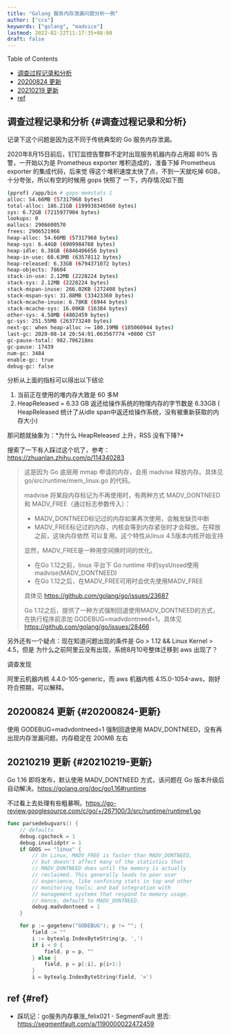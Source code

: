 ```yaml
---
title: "Golang 服务内存泄漏问题分析一例"
author: ["ccx"]
keywords: ["golang", "madvice"]
lastmod: 2022-02-22T11:17:35+08:00
draft: false
---
```


<div class="ox-hugo-toc toc">

<div class="heading">Table of Contents</div>

- [调查过程记录和分析](#调查过程记录和分析)
- [20200824 更新](#20200824-更新)
- [20210219 更新](#20210219-更新)
- [ref](#ref)

</div>
<!--endtoc-->



## 调查过程记录和分析 {#调查过程记录和分析}

记录下这个问题是因为这不同于传统典型的 Go 服务内存泄漏。

2020年8月15日前后，钉钉监控告警群不定时出现服务机器内存占用超 80% 告警，一开始以为是
Prometheus exporter 堆积造成的，准备下掉 Prometheus exporter 的集成代码，后来觉
得这个堆积速度太快了点，不到一天就吃掉 6GB，十分夸张，所以有空的时候用 gops 快照了
一下，内存情况如下图

```bash
(pprof) /app/bin # gops memstats 1
alloc: 54.66MB (57317968 bytes)
total-alloc: 186.21GB (199938346560 bytes)
sys: 6.72GB (7215977904 bytes)
lookups: 0
mallocs: 2906600570
frees: 2906521966
heap-alloc: 54.66MB (57317968 bytes)
heap-sys: 6.44GB (6909984768 bytes)
heap-idle: 6.38GB (6846406656 bytes)
heap-in-use: 60.63MB (63578112 bytes)
heap-released: 6.33GB (6794371072 bytes)
heap-objects: 78604
stack-in-use: 2.12MB (2228224 bytes)
stack-sys: 2.12MB (2228224 bytes)
stack-mspan-inuse: 266.02KB (272408 bytes)
stack-mspan-sys: 31.88MB (33423360 bytes)
stack-mcache-inuse: 6.78KB (6944 bytes)
stack-mcache-sys: 16.00KB (16384 bytes)
other-sys: 4.58MB (4802459 bytes)
gc-sys: 251.55MB (263773240 bytes)
next-gc: when heap-alloc >= 100.19MB (105060944 bytes)
last-gc: 2020-08-14 20:54:01.063567774 +0800 CST
gc-pause-total: 982.706218ms
gc-pause: 17439
num-gc: 3484
enable-gc: true
debug-gc: false
```

分析从上面的指标可以得出以下结论

1.  当前正在使用的堆内存大致是 60 多M
2.  HeapReleased = 6.33 GB 返还给操作系统的物理内存的字节数是 6.33GB (
    HeapReleased 统计了从idle span中返还给操作系统，没有被重新获取的内存大小)

那问题就抽象为：\*为什么 HeapReleased 上升，RSS 没有下降?\*

搜索了一下有人踩过这个坑了，参考：<https://zhuanlan.zhihu.com/p/114340283>

> 这是因为 Go 底层用 mmap 申请的内存，会用 madvise 释放内存。具体见 go/src/runtime/mem_linux.go 的代码。
>
> madvise 将某段内存标记为不再使用时，有两种方式 MADV_DONTNEED 和 MADV_FREE（通过标志参数传入）：
>
> -   MADV_DONTNEED标记过的内存如果再次使用，会触发缺页中断
> -   MADV_FREE标记过的内存，内核会等到内存紧张时才会释放。在释放之前，这块内存依然
>     可以复用。这个特性从linux 4.5版本内核开始支持
>
> 显然，MADV_FREE是一种用空间换时间的优化。
>
> -   在Go 1.12之前，linux 平台下 Go runtime 中的sysUnsed使用madvise(MADV_DONTNEED)
> -   在Go 1.12之后，在MADV_FREE可用时会优先使用MADV_FREE
>
> 具体见 <https://github.com/golang/go/issues/23687>
>
> Go 1.12之后，提供了一种方式强制回退使用MADV_DONTNEED的方式，在执行程序前添加
> GODEBUG=madvdontneed=1。具体见 <https://github.com/golang/go/issues/28466>

另外还有一个疑点：现在知道问题出现的条件是 Go &gt; 1.12 &amp;&amp; Linux Kernel &gt; 4.5，但是
为什么之前阿里云没有出现，系统8月10号整体迁移到 aws 出现了？

调查发现

阿里云机器内核 4.4.0-105-generic，而 aws 机器内核 4.15.0-1054-aws，刚好符合预期，可以解释。


## 20200824 更新 {#20200824-更新}

使用 GODEBUG=madvdontneed=1 强制回退使用 MADV_DONTNEED，没有再出现内存泄漏问题。内存稳定在 200MB 左右


## 20210219 更新 {#20210219-更新}

Go 1.16 即将发布，默认使用 MADV_DONTNEED 方式，该问题在 Go 版本升级后自动解决。<https://golang.org/doc/go1.16#runtime>

不过看上去处理有些粗暴啊。<https://go-review.googlesource.com/c/go/+/267100/3/src/runtime/runtime1.go>

```go
func parsedebugvars() {
	// defaults
	debug.cgocheck = 1
	debug.invalidptr = 1
	if GOOS == "linux" {
		// On Linux, MADV_FREE is faster than MADV_DONTNEED,
		// but doesn't affect many of the statistics that
		// MADV_DONTNEED does until the memory is actually
		// reclaimed. This generally leads to poor user
		// experience, like confusing stats in top and other
		// monitoring tools; and bad integration with
		// management systems that respond to memory usage.
		// Hence, default to MADV_DONTNEED.
		debug.madvdontneed = 1
	}

	for p := gogetenv("GODEBUG"); p != ""; {
		field := ""
		i := bytealg.IndexByteString(p, ',')
		if i < 0 {
			field, p = p, ""
		} else {
			field, p = p[:i], p[i+1:]
		}
		i = bytealg.IndexByteString(field, '=')
```


## ref {#ref}

-   踩坑记：go服务内存暴涨_felix021 - SegmentFault 思否: <https://segmentfault.com/a/1190000022472459>
